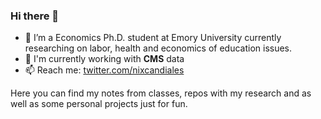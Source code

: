 ### Hi there 👋
- 🔭 I’m a Economics Ph.D. student at Emory University currently researching on labor, health and economics of education issues.
- 🏢 I'm currently working with **CMS** data 
- 📫 Reach me: [twitter.com/nixcandiales](https://twitter.com/nixcandiales)

Here you can find my notes from classes, repos with my research and as well as some personal projects just for fun.


<!--
**Nixoncandiales/Nixoncandiales** is a ✨ _special_ ✨ repository because its `README.md` (this file) appears on your GitHub profile.

Here are some ideas to get you started:


- 🌱 I’m currently learning ...
- 👯 I’m looking to collaborate on ...
- 🤔 I’m looking for help with ...
- 💬 Ask me about ...
- ⚡ Fun fact: "Muggle-Gryffindor"


- ⚡ Fun fact: ...
-->

